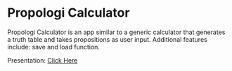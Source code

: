 # Propologi Calculator
Propologi Calculator is an app similar to a generic calculator that generates a truth table and takes propositions as user input. Additional features include: save and load function.


Presentation: [Click Here](https://www.canva.com/design/DAFU63rBUzE/_2qL3NSsJs6WBGCveMHBpg/viewutm_content=DAFU63rBUzE&utm_campaign=designshare&utm_medium=link&utm_source=publishsharelink)
